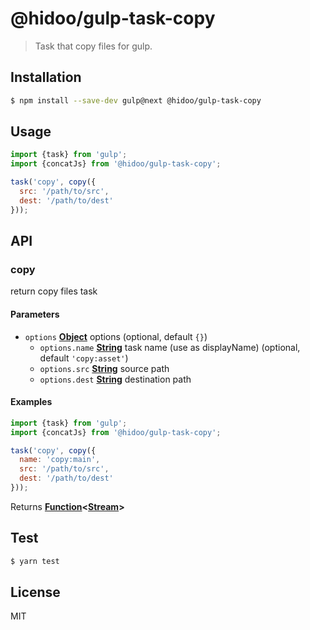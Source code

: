 # @hidoo/gulp-task-copy

> Task that copy files for gulp.

## Installation

```sh
$ npm install --save-dev gulp@next @hidoo/gulp-task-copy
```

## Usage

```js
import {task} from 'gulp';
import {concatJs} from '@hidoo/gulp-task-copy';

task('copy', copy({
  src: '/path/to/src',
  dest: '/path/to/dest'
}));
```

## API

<!-- Generated by documentation.js. Update this documentation by updating the source code. -->

### copy

return copy files task

#### Parameters

-   `options` **[Object](https://developer.mozilla.org/docs/Web/JavaScript/Reference/Global_Objects/Object)** options (optional, default `{}`)
    -   `options.name` **[String](https://developer.mozilla.org/docs/Web/JavaScript/Reference/Global_Objects/String)** task name (use as displayName) (optional, default `'copy:asset'`)
    -   `options.src` **[String](https://developer.mozilla.org/docs/Web/JavaScript/Reference/Global_Objects/String)** source path
    -   `options.dest` **[String](https://developer.mozilla.org/docs/Web/JavaScript/Reference/Global_Objects/String)** destination path

#### Examples

```javascript
import {task} from 'gulp';
import {concatJs} from '@hidoo/gulp-task-copy';

task('copy', copy({
  name: 'copy:main',
  src: '/path/to/src',
  dest: '/path/to/dest'
}));
```

Returns **[Function](https://developer.mozilla.org/docs/Web/JavaScript/Reference/Statements/function)&lt;[Stream](https://nodejs.org/api/stream.html)>** 

## Test

```sh
$ yarn test
```

## License

MIT
